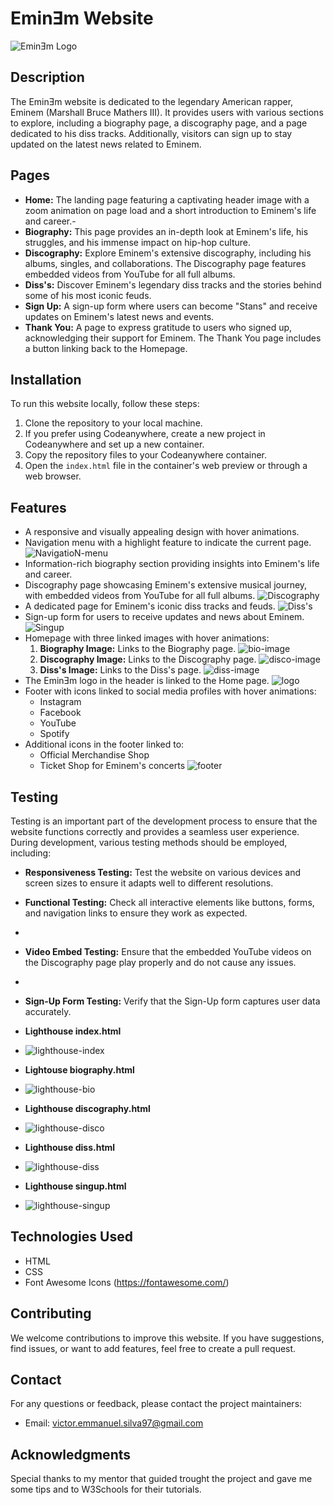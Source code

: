 # EminƎm Website

![EminƎm Logo](docs/readme-images/mockup.jpg)

## Description

The EminƎm website is dedicated to the legendary American rapper, Eminem (Marshall Bruce Mathers III). It provides users with various sections to explore, including a biography page, a discography page, and a page dedicated to his diss tracks. Additionally, visitors can sign up to stay updated on the latest news related to Eminem.

## Pages

- **Home:** The landing page featuring a captivating header image with a zoom animation on page load and a short introduction to Eminem's life and career.- 
- **Biography:** This page provides an in-depth look at Eminem's life, his struggles, and his immense impact on hip-hop culture.
- **Discography:** Explore Eminem's extensive discography, including his albums, singles, and collaborations. The Discography page features embedded videos from YouTube for all full albums.
- **Diss's:** Discover Eminem's legendary diss tracks and the stories behind some of his most iconic feuds.
- **Sign Up:** A sign-up form where users can become "Stans" and receive updates on Eminem's latest news and events.
- **Thank You:** A page to express gratitude to users who signed up, acknowledging their support for Eminem. The Thank You page includes a button linking back to the Homepage.

## Installation

To run this website locally, follow these steps:

1. Clone the repository to your local machine.
2. If you prefer using Codeanywhere, create a new project in Codeanywhere and set up a new container.
3. Copy the repository files to your Codeanywhere container.
4. Open the `index.html` file in the container's web preview or through a web browser.

## Features

- A responsive and visually appealing design with hover animations.
- Navigation menu with a highlight feature to indicate the current page.
  ![NavigatioN-menu](docs/readme-images/nav-menu.jpg)
- Information-rich biography section providing insights into Eminem's life and career.
- Discography page showcasing Eminem's extensive musical journey, with embedded videos from YouTube for all full albums.
  ![Discography](docs/readme-images/disco-video-image.jpg)
- A dedicated page for Eminem's iconic diss tracks and feuds.
  ![Diss's](docs/readme-images/diss-text-video-image.jpg)
- Sign-up form for users to receive updates and news about Eminem.
  ![Singup](docs/readme-images/submit-image.jpg)
- Homepage with three linked images with hover animations:
  1. **Biography Image:** Links to the Biography page.
   ![bio-image](docs/readme-images/bio-image.jpg)
  2. **Discography Image:** Links to the Discography page.
   ![disco-image](docs/readme-images/disco-image.jpg)
  3. **Diss's Image:** Links to the Diss's page.
   ![diss-image](docs/readme-images/diss-image.jpg)
- The EminƎm logo in the header is linked to the Home page.
  ![logo](docs/readme-images/logo.jpg)
- Footer with icons linked to social media profiles with hover animations:
  - Instagram
  - Facebook
  - YouTube
  - Spotify
- Additional icons in the footer linked to:
  - Official Merchandise Shop
  - Ticket Shop for Eminem's concerts
![footer](docs/readme-images/footer-image.jpg)

## Testing

Testing is an important part of the development process to ensure that the website functions correctly and provides a seamless user experience. During development, various testing methods should be employed, including:


- **Responsiveness Testing:** Test the website on various devices and screen sizes to ensure it adapts well to different resolutions.

- **Functional Testing:** Check all interactive elements like buttons, forms, and navigation links to ensure they work as expected.
- 
- **Video Embed Testing:** Ensure that the embedded YouTube videos on the Discography page play properly and do not cause any issues.
- 
- **Sign-Up Form Testing:** Verify that the Sign-Up form captures user data accurately.

- **Lighthouse index.html**
- 
  ![lighthouse-index](docs/testing/index-lighthouse.jpg) 

- **Lightouse biography.html**
- 
  ![lighthouse-bio](docs/testing/bio%20lighthouse.jpg)

- **Lighthouse discography.html**
- 
  ![lighthouse-disco](docs/testing/disco%20lighthouse.jpg)

- **Lighthouse diss.html**
- 
  ![lighthouse-diss](docs/testing/diss%20lighthouse.jpg)

- **Lighthouse singup.html**
- 
  ![lighthouse-singup](docs/testing/singup%20lighthouse.jpg)
  
## Technologies Used

- HTML
- CSS
- Font Awesome Icons (<https://fontawesome.com/>)

## Contributing

We welcome contributions to improve this website. If you have suggestions, find issues, or want to add features, feel free to create a pull request.

## Contact

For any questions or feedback, please contact the project maintainers:

- Email: [victor.emmanuel.silva97@gmail.com](victor.emmanuel.silva97@gmail.com)


## Acknowledgments

Special thanks to my mentor that guided trought the project and gave me some tips and to W3Schools for their tutorials.
